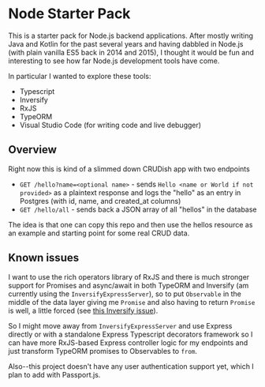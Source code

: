 # Node Starter Pack

This is a starter pack for Node.js backend applications. After mostly writing
Java and Kotlin for the past several years and having dabbled in Node.js (with
plain vanilla ES5 back in 2014 and 2015), I thought it would be fun and
interesting to see how far Node.js development tools have come.

In particular I wanted to explore these tools:

* Typescript
* Inversify
* RxJS
* TypeORM
* Visual Studio Code (for writing code and live debugger)

## Overview

Right now this is kind of a slimmed down CRUDish app with two endpoints

* `GET /hello?name=<optional name>` - sends `Hello <name or World if not provided>` as a plaintext response and logs the "hello" as an entry in Postgres (with id, name, and created_at columns)
* `GET /hello/all` - sends back a JSON array of all "hellos" in the database

The idea is that one can copy this repo and then use the hellos resource as an example and starting point for some real CRUD data.

## Known issues

I want to use the rich operators library of RxJS and there is much stronger support for Promises and async/await in both TypeORM and Inversify (am currently using the `InversifyExpressServer`), so to put `Observable` in the middle of the data layer giving me `Promise` and also having to return `Promise` is well, a little forced (see [this Inversify issue](https://github.com/inversify/InversifyJS/issues/1003)).

So I might move away from `InversifyExpressServer` and use Express directly or with a standalone Express Typescript decorators framework so I can have more RxJS-based Express controller logic for my endpoints and just transform TypeORM promises to Observables to `from`.

Also--this project doesn't have any user authentication support yet, which I plan to add with Passport.js.
